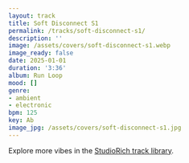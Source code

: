 ```yaml
---
layout: track
title: Soft Disconnect S1
permalink: /tracks/soft-disconnect-s1/
description: ''
image: /assets/covers/soft-disconnect-s1.webp
image_ready: false
date: 2025-01-01
duration: '3:36'
album: Run Loop
mood: []
genre:
- ambient
- electronic
bpm: 125
key: Ab
image_jpg: /assets/covers/soft-disconnect-s1.jpg
---
```


Explore more vibes in the [StudioRich track library](/tracks/).
